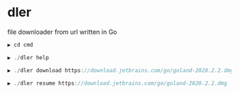 # dler
file downloader from url written in Go

```js
▶ cd cmd

▶ ./dler help

▶ ./dler download https://download.jetbrains.com/go/goland-2020.2.2.dmg

▶ ./dler resume https://download.jetbrains.com/go/goland-2020.2.2.dmg


```
